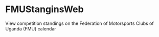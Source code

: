 # FMUStanginsWeb
View competition standings on the Federation of Motorsports Clubs of Uganda (FMU) calendar
